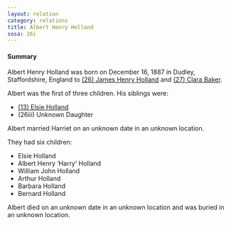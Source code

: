 ```yaml
---
layout: relation
category: relations
title: Albert Henry Holland
sosa: 26i
---
```


#### Summary

Albert Henry Holland was born on December 16, 1887 in Dudley, Staffordshire, England to [(26) James Henry Holland](/26-james-henry-holland/) and [(27) Clara Baker](/27-clara-baker/).

Albert was the first of three children. His siblings were:

* [(13) Elsie Holland](/13-elsie-holland/)
* (26iii) Unknown Daughter

Albert married Harriet on an unknown date in an unknown location.

They had six children:

* Elsie Holland
* Albert Henry ‘Harry’ Holland
* William John Holland
* Arthur Holland
* Barbara Holland
* Bernard Holland

Albert died on an unknown date in an unknown location and was buried in an unknown location.

<br>
